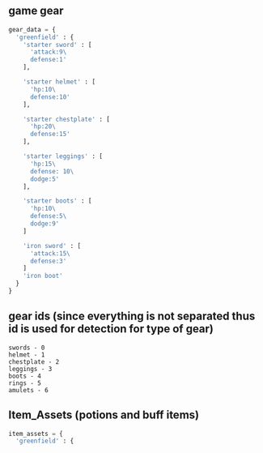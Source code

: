 ## game gear

```python
gear_data = {
  'greenfield' : {
    'starter sword' : [
      'attack:9\
      defense:1'
    ],

    'starter helmet' : [
      'hp:10\
      defense:10'
    ],

    'starter chestplate' : [
      'hp:20\
      defense:15'
    ],

    'starter leggings' : [
      'hp:15\
      defense: 10\
      dodge:5'
    ],

    'starter boots' : [
      'hp:10\
      defense:5\
      dodge:9'
    ]

    'iron sword' : [
      'attack:15\
      defense:3'
    ]
    'iron boot'
  }
}
```
## gear ids (since everything is not separated thus id is used for detection for type of gear)
```
swords - 0
helmet - 1
chestplate - 2
leggings - 3
boots - 4
rings - 5
amulets - 6
```

## Item_Assets (potions and buff items)
```python
item_assets = {
  'greenfield' : {



